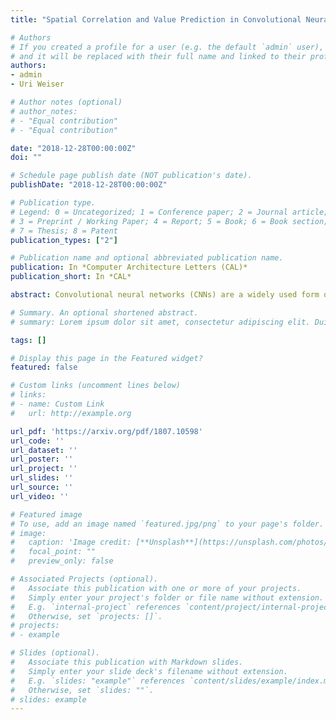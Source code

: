 ```yaml
---
title: "Spatial Correlation and Value Prediction in Convolutional Neural Networks"

# Authors
# If you created a profile for a user (e.g. the default `admin` user), write the username (folder name) here 
# and it will be replaced with their full name and linked to their profile.
authors:
- admin
- Uri Weiser

# Author notes (optional)
# author_notes:
# - "Equal contribution"
# - "Equal contribution"

date: "2018-12-28T00:00:00Z"
doi: ""

# Schedule page publish date (NOT publication's date).
publishDate: "2018-12-28T00:00:00Z"

# Publication type.
# Legend: 0 = Uncategorized; 1 = Conference paper; 2 = Journal article;
# 3 = Preprint / Working Paper; 4 = Report; 5 = Book; 6 = Book section;
# 7 = Thesis; 8 = Patent
publication_types: ["2"]

# Publication name and optional abbreviated publication name.
publication: In *Computer Architecture Letters (CAL)*
publication_short: In *CAL*

abstract: Convolutional neural networks (CNNs) are a widely used form of deep neural networks, introducing state-of-the-art results for different problems such as image classification, computer vision tasks, and speech recognition. However, CNNs are compute intensive, requiring billions of multiply-accumulate (MAC) operations per input. To reduce the number of MACs in CNNs, we propose a value prediction method that exploits the spatial correlation of zero-valued activations within the CNN output feature maps, thereby saving convolution operations. Our method reduces the number of MAC operations by 30.4%, averaged on three modern CNNs for ImageNet, with top-1 accuracy degradation of 1.7%, and top-5 accuracy degradation of 1.1%.

# Summary. An optional shortened abstract.
# summary: Lorem ipsum dolor sit amet, consectetur adipiscing elit. Duis posuere tellus ac convallis placerat. Proin tincidunt magna sed ex sollicitudin condimentum.

tags: []

# Display this page in the Featured widget?
featured: false

# Custom links (uncomment lines below)
# links:
# - name: Custom Link
#   url: http://example.org

url_pdf: 'https://arxiv.org/pdf/1807.10598'
url_code: ''
url_dataset: ''
url_poster: ''
url_project: ''
url_slides: ''
url_source: ''
url_video: ''

# Featured image
# To use, add an image named `featured.jpg/png` to your page's folder. 
# image:
#   caption: 'Image credit: [**Unsplash**](https://unsplash.com/photos/pLCdAaMFLTE)'
#   focal_point: ""
#   preview_only: false

# Associated Projects (optional).
#   Associate this publication with one or more of your projects.
#   Simply enter your project's folder or file name without extension.
#   E.g. `internal-project` references `content/project/internal-project/index.md`.
#   Otherwise, set `projects: []`.
# projects:
# - example

# Slides (optional).
#   Associate this publication with Markdown slides.
#   Simply enter your slide deck's filename without extension.
#   E.g. `slides: "example"` references `content/slides/example/index.md`.
#   Otherwise, set `slides: ""`.
# slides: example
---
```


